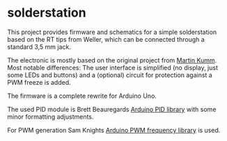 # solderstation

This project provides firmware and schematics for a simple solderstation based on the RT tips from Weller, which can be connected through a standard 3,5 mm jack.

The electronic is mostly based on the original project from [Martin Kumm](http://martin-kumm.de/wiki/doku.php?id=05Misc:SMD_Solderstation).
Most notable differences: The user interface is simplified (no display, just some LEDs and buttons) and a (optional) circuit for protection against a PWM freeze is added.

The firmware is a complete rewrite for Arduino Uno.

The used PID module is Brett Beauregards [Arduino PID library](https://github.com/br3ttb/Arduino-PID-Library) with some minor formatting adjustments.

For PWM generation Sam Knights [Arduino PWM frequency library](https://code.google.com/archive/p/arduino-pwm-frequency-library/) is used.
